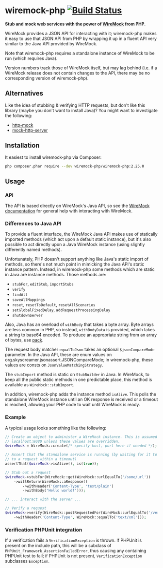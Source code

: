 wiremock-php [![Build Status](https://travis-ci.org/rowanhill/wiremock-php.png?branch=master)](https://travis-ci.org/rowanhill/wiremock-php)
============
**Stub and mock web services with the power of [WireMock](https://github.com/tomakehurst/wiremock) from PHP.**

WireMock provides a JSON API for interacting with it; wiremock-php makes it easy to use that JSON API from PHP by
wrapping it up in a fluent API very similar to the Java API provided by WireMock.

Note that wiremock-php requires a standalone instance of WireMock to be run (which requires Java).

Version numbers track those of WireMock itself, but may lag behind (i.e. if a WireMock release does not contain changes
to the API, there may be no corresponding version of wiremock-php).

Alternatives
------------
Like the idea of stubbing & verifying HTTP requests, but don't like this library (maybe you don't want to install Java)?
You might want to investigate the following:
* [http-mock](https://github.com/InterNations/http-mock)
* [mock-http-server](https://github.com/cepa/mock-http-server)

Installation
------------
It easiest to install wiremock-php via Composer:

```bash
php composer.phar require --dev wiremock-php/wiremock-php:2.25.0
```

Usage
-----
### API
The API is based directly on WireMock's Java API, so see the [WireMock documentation](http://wiremock.org/) for general
help with interacting with WireMock.

### Differences to Java API
To provide a fluent interface, the WireMock Java API makes use of statically imported methods (which act upon a default
static instance), but it's also possible to act directly upon a Java WireMock instance (using slightly differently
named methods).

Unfortunately, PHP doesn't support anything like Java's static import of methods, so there's not much point in mimicking
the Java API's static instance pattern. Instead, in wiremock-php some methods which are static in Java are instance
methods. Those methods are:

- `stubFor`, `editStub`, `importStubs`
- `verify`
- `findAll`
- `saveAllMappings`
- `reset`, `resetToDefault`, `resetAllScenarios`
- `setGlobalFixedDelay`, `addRequestProcessingDelay`
- `shutdownServer`

Also, Java has an overload of `withBody` that takes a byte array. Byte arrays are less common in PHP, so instead,
`withBodyData` is provided, which takes a string to base64 encoded. To produce an appropriate string from an array
of bytes, use [pack](http://php.net/pack).

The request body matcher `equalToJson` takes an optional `$jsonCompareMode` parameter. In the Java API, these are enum
values on org.skyscreamer.jsonassert.JSONCompareMode; in wiremock-php, these values are consts on
`JsonValueMatchingStrategy`.

The `stubImport` method is static on `StubBuilder` in Java. In WireMock, to keep all the public static methods in one
predictable place, this method is available as `WireMock::stubImport`.

In addition, wiremock-php adds the instance method `isAlive`. This polls the standalone WireMock instance until an OK
response is received or a timeout is reached, allowing your PHP code to wait until WireMock is ready.

### Example
A typical usage looks something like the following:
```php
// Create an object to administer a WireMock instance. This is assumed to be at
// localhost:8080 unless these values are overridden.
$wireMock = WireMock::create(/* specify host, port here if needed */);

// Assert that the standalone service is running (by waiting for it to respond
// to a request within a timeout)
assertThat($wireMock->isAlive(), is(true));

// Stub out a request
$wireMock->stubFor(WireMock::get(WireMock::urlEqualTo('/some/url'))
    ->willReturn(WireMock::aResponse()
        ->withHeader('Content-Type', 'text/plain')
        ->withBody('Hello world!')));

// ... interact with the server ...

// Verify a request
$wireMock->verify(WireMock::postRequestedFor(WireMock::urlEqualTo('/verify/this'))
    ->withHeader('Content-Type', WireMock::equalTo('text/xml')));
```

### Verification PHPUnit integration
If a verification fails a `VerificationException` is thrown. If PHPUnit is present on the include path, this will be a
subclass of `PHPUnit_Framework_AssertionFailedError`, thus causing any containing PHPUnit test to fail; if PHPUnit is
not present, `VerificationException` subclasses `Exception`.
